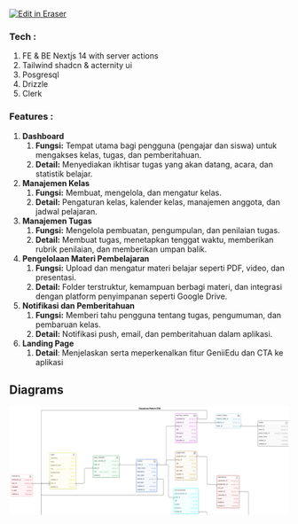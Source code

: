 <p><a target="_blank" href="https://app.eraser.io/workspace/t6I16ZLb1y1Q3ZtsR7G8" id="edit-in-eraser-github-link"><img alt="Edit in Eraser" src="https://firebasestorage.googleapis.com/v0/b/second-petal-295822.appspot.com/o/images%2Fgithub%2FOpen%20in%20Eraser.svg?alt=media&amp;token=968381c8-a7e7-472a-8ed6-4a6626da5501"></a></p>

### Tech :
1. FE & BE Nextjs 14 with server actions
2. Tailwind shadcn & acternity ui
3. Posgresql
4. Drizzle
5. Clerk
### Features :
1. **Dashboard**
    1. **Fungsi:** Tempat utama bagi pengguna (pengajar dan siswa) untuk mengakses kelas, tugas, dan pemberitahuan.
    2. **Detail:** Menyediakan ikhtisar tugas yang akan datang, acara, dan statistik belajar.
2. **Manajemen Kelas**
    1. **Fungsi:** Membuat, mengelola, dan mengatur kelas.
    2. **Detail:** Pengaturan kelas, kalender kelas, manajemen anggota, dan jadwal pelajaran.
3. **Manajemen Tugas**
    1. **Fungsi:** Mengelola pembuatan, pengumpulan, dan penilaian tugas.
    2. **Detail:** Membuat tugas, menetapkan tenggat waktu, memberikan rubrik penilaian, dan memberikan umpan balik.
4. **Pengelolaan Materi Pembelajaran**
    1. **Fungsi:** Upload dan mengatur materi belajar seperti PDF, video, dan presentasi.
    2. **Detail:** Folder terstruktur, kemampuan berbagi materi, dan integrasi dengan platform penyimpanan seperti Google Drive.
5. **Notifikasi dan Pemberitahuan**
    1. **Fungsi:** Memberi tahu pengguna tentang tugas, pengumuman, dan pembaruan kelas.
    2. **Detail:** Notifikasi push, email, dan pemberitahuan dalam aplikasi.
6. **Landing Page**
    1. **Detail**: Menjelaskan serta meperkenalkan fitur GeniiEdu dan CTA ke aplikasi



<!-- eraser-additional-content -->
## Diagrams
<!-- eraser-additional-files -->
<a href="/README-Educational Platform ERD-1.eraserdiagram" data-element-id="UXdqLz9zRsihR-ooJqiT6"><img src="/.eraser/t6I16ZLb1y1Q3ZtsR7G8___LrUIYWCYGDbfR5WEkD4zsD0ZtOb2___---diagram----fae97a02c192f4fcd079dbcba3ed6e81-Educational-Platform-ERD.png" alt="" data-element-id="UXdqLz9zRsihR-ooJqiT6" /></a>
<!-- end-eraser-additional-files -->
<!-- end-eraser-additional-content -->
<!--- Eraser file: https://app.eraser.io/workspace/t6I16ZLb1y1Q3ZtsR7G8 --->